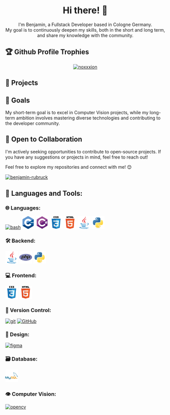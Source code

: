 <h1 align="center">Hi there! 👋</h1>

<p align="center">I'm Benjamin, a Fullstack Developer based in Cologne Germany. <br>
  My goal is to continuously deepen my skills, both in the short and long term, and share my knowledge with the community.</p>
  
<h2>🏆 Github Profile Trophies</h2>
<p align="center"> <a href="https://github.com/ryo-ma/github-profile-trophy"><img src="https://github-profile-trophy.vercel.app/?username=noxxxion&theme=kimbie_dark&margin-w=15&no-frame=true" alt="noxxxion" /></a> </p>

<h2>🚀 Projects</h2>
<ul>
</ul>

<h2>🌱 Goals</h2>
<p>My short-term goal is to excel in Computer Vision projects, while my long-term ambition involves mastering diverse technologies and contributing to the developer community.</p>

<h2>🤝 Open to Collaboration</h2>
<p>I'm actively seeking opportunities to contribute to open-source projects. If you have any suggestions or projects in mind, feel free to reach out!</p>

<p>Feel free to explore my repositories and connect with me! 😊</p>
<p align="left">
<a href="https://linkedin.com/in/benjamin-rubruck" target="blank"><img align="center" src="https://raw.githubusercontent.com/rahuldkjain/github-profile-readme-generator/master/src/images/icons/Social/linked-in-alt.svg" alt="benjamin-rubruck" height="30" width="40" /></a>
</p>

<h2 align="left">🔧 Languages and Tools:</h2>

<h3>🌐 Languages:</h3>
<p align="left">
  <a href="https://www.gnu.org/software/bash/" target="_blank" rel="noreferrer" title="Bash"><img src="https://www.vectorlogo.zone/logos/gnu_bash/gnu_bash-icon.svg" alt="bash" width="40" height="40"/></a>
  <a href="https://www.w3schools.com/cpp/" target="_blank" rel="noreferrer" title="C++"><img src="https://raw.githubusercontent.com/devicons/devicon/master/icons/cplusplus/cplusplus-original.svg" alt="cplusplus" width="40" height="40"/></a>
  <a href="https://www.w3schools.com/cs/" target="_blank" rel="noreferrer" title="C#"><img src="https://raw.githubusercontent.com/devicons/devicon/master/icons/csharp/csharp-original.svg" alt="csharp" width="40" height="40"/></a>
  <a href="https://www.w3schools.com/css/" target="_blank" rel="noreferrer" title="CSS3"><img src="https://raw.githubusercontent.com/devicons/devicon/master/icons/css3/css3-original-wordmark.svg" alt="css3" width="40" height="40"/></a>
  <a href="https://www.w3.org/html/" target="_blank" rel="noreferrer" title="HTML5"><img src="https://raw.githubusercontent.com/devicons/devicon/master/icons/html5/html5-original-wordmark.svg" alt="html5" width="40" height="40"/></a>
  <a href="https://www.java.com" target="_blank" rel="noreferrer" title="Java"><img src="https://raw.githubusercontent.com/devicons/devicon/master/icons/java/java-original.svg" alt="java" width="40" height="40"/></a>
  <a href="https://www.python.org" target="_blank" rel="noreferrer" title="Python"><img src="https://raw.githubusercontent.com/devicons/devicon/master/icons/python/python-original.svg" alt="python" width="40" height="40"/></a>
</p>

<h3>🛠️ Backend:</h3>
<p align="left">
  <a href="https://www.java.com" target="_blank" rel="noreferrer" title="Java"><img src="https://raw.githubusercontent.com/devicons/devicon/master/icons/java/java-original.svg" alt="java" width="40" height="40"/></a>
  <a href="https://www.php.net" target="_blank" rel="noreferrer" title="PHP"><img src="https://raw.githubusercontent.com/devicons/devicon/master/icons/php/php-original.svg" alt="php" width="40" height="40"/></a>
  <a href="https://www.python.org" target="_blank" rel="noreferrer" title="Python"><img src="https://raw.githubusercontent.com/devicons/devicon/master/icons/python/python-original.svg" alt="python" width="40" height="40"/></a>
</p>

<h3>💻  Frontend:</h3>
<p align="left">
  <a href="https://www.w3schools.com/css/" target="_blank" rel="noreferrer" title="CSS3"><img src="https://raw.githubusercontent.com/devicons/devicon/master/icons/css3/css3-original-wordmark.svg" alt="css3" width="40" height="40"/></a>
  <a href="https://www.w3schools.com/html/" target="_blank" rel="noreferrer" title="HTML5"><img src="https://raw.githubusercontent.com/devicons/devicon/master/icons/html5/html5-original-wordmark.svg" alt="html5" width="40" height="40"/></a>
</p>

<h3>🔗 Version Control:</h3>
<p align="left">
  <a href="https://git-scm.com/" target="_blank" rel="noreferrer" title="Git"><img src="https://www.vectorlogo.zone/logos/git-scm/git-scm-icon.svg" alt="git" width="40" height="40"/></a>
  <a href="https://github.com/" target="_blank" rel="noreferrer" title="GitHub"><img src="https://www.vectorlogo.zone/logos/github/github-icon.svg" alt="GitHub" width="40" height="40"/></a>
</p>

<h3>🎨 Design:</h3>
<p align="left">
  <a href="https://www.figma.com/" target="_blank" rel="noreferrer" title="Figma"><img src="https://www.vectorlogo.zone/logos/figma/figma-icon.svg" alt="figma" width="40" height="40"/></a>
</p>

<h3>🗃️ Database:</h3>
<p align="left">
  <a href="https://www.mysql.com/" target="_blank" rel="noreferrer" title="MySQL"><img src="https://raw.githubusercontent.com/devicons/devicon/master/icons/mysql/mysql-original-wordmark.svg" alt="mysql" width="40" height="40"/></a>
</p>

<h3>👁️ Computer Vision:</h3>
<p align="left">
  <a href="https://opencv.org/" target="_blank" rel="noreferrer" title="OpenCV"><img src="https://www.vectorlogo.zone/logos/opencv/opencv-icon.svg" alt="opencv" width="40" height="40"/></a>
</p>






